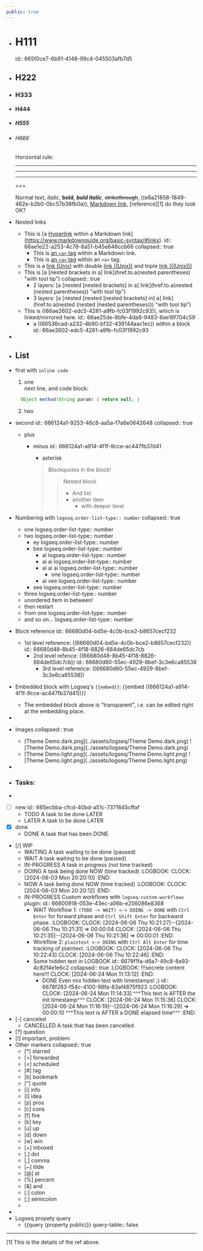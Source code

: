 ```yaml
---
public: true
---
```


- # H111
  id:: 665f0ce7-6b91-4148-99c4-045503afb7d5
- ## H222
- ### H333
- #### H444
- ##### H555
- ###### H666
  
  Horizontal rule:
  
  ---
  ***
  ___
  ===
  
  Normal text, *italic*, **bold**, ***bold italic***, ~~strikethrough~~, ((e6a21858-1849-462e-b2b0-0bc57b38fb0a)), [Markdown link](https://www.markdownguide.org/basic-syntax/#links "this is a tooltip/title of this link"), [reference][1] do they look OK?
- Nested links
	- This is [a [Hyperlink](https://en.wikipedia.org/wiki/Hyperlink) within a Markdown link](https://www.markdownguide.org/basic-syntax/#links).
	  id:: 66ae1e22-a253-4c78-8a51-b45e646ccb66
	  collapsed:: true
		- This is [an <a href="https://developer.mozilla.org/en-US/docs/Web/HTML/Element/a"><code>&lt;a&gt;</code> tag</a> within a Markdown link](https://www.markdownguide.org/basic-syntax/#links).
		- This is <a href="https://en.wikipedia.org/wiki/Hyperlink">an <a href="https://developer.mozilla.org/en-US/docs/Web/HTML/Element/a"><code>&lt;a&gt;</code> tag</a> within an <code>&lt;a&gt;</code> tag</a>.
	- This is a [link (Unix)](https://en.wikipedia.org/wiki/Link_(Unix) "The link utility for hardlink") with double [link ((Unix))](https://en.wikipedia.org/wiki/Link_((Unix))) and triple [link (((Unix)))](https://en.wikipedia.org/wiki/Link_(((Unix))))
	- This is [a [nested brackets in a] link](href.to.a(nested parentheses) "with tool tip")
	  collapsed:: true
		- 2 layers: [a [nested [nested brackets] in a] link](href.to.a(nested (nested parentheses)) "with tool tip")
		- 3 layers: [a [nested [nested [nested brackets] in] a] link](href.to.a(nested (nested (nested parentheses))) "with tool tip")
	- This is ((66ae2602-edc5-4281-a9fb-fc03f1992c93)), which is linked/mirrored here.
	  id:: 66ae25de-8bfe-4da8-9483-8ae16f704c59
		- a ((66536cad-a232-4b90-bf32-439144aac1ec)) within a block
		  id:: 66ae2602-edc5-4281-a9fb-fc03f1992c93
-
- ## List
- first with `inline code`
  1. one  
    next line, and code block:
  ```java
    Object method(String param) { return null; }
  ```
  2. two
- second
  id:: 666124a1-9253-46c8-aa5a-f7a6e0642648
  collapsed:: true
  + plus
	- minus
	  id:: 666124a1-a914-4f1f-9cce-ac447fb37d41
	  * asterisk 
	  
	  > Blockquotes
	  > in the block!
	  > > Nested block
	  > > - And list
	  > > - another item
	  > > 	- with deeper level
- Numbering with `logseq.order-list-type:: number`
  collapsed:: true
	- one
	  logseq.order-list-type:: number
	- two
	  logseq.order-list-type:: number
		- ey
		  logseq.order-list-type:: number
		- bee
		  logseq.order-list-type:: number
			- ai
			  logseq.order-list-type:: number
			- ai ai
			  logseq.order-list-type:: number
			- ai ai ai
			  logseq.order-list-type:: number
				- one
				  logseq.order-list-type:: number
			- ai vee
			  logseq.order-list-type:: number
		- see
		  logseq.order-list-type:: number
	- three
	  logseq.order-list-type:: number
	- unordered item in between!
	- then restart
	- from one
	  logseq.order-list-type:: number
	- and so on...
	  logseq.order-list-type:: number
- Block reference
  id:: 66680d04-bd5e-4c0b-bce2-b8657cecf232
	- 1st level reference: ((66680d04-bd5e-4c0b-bce2-b8657cecf232))
	  id:: 66680d48-8b45-4f18-8826-884de65dc7cb
		- 2nd level refence: ((66680d48-8b45-4f18-8826-884de65dc7cb))
		  id:: 66680d60-55ec-4929-8bef-3c3e6ca85538
			- 3rd level reference: ((66680d60-55ec-4929-8bef-3c3e6ca85538))
- Embedded block with Logseq's `{{embed}}`: {{embed ((666124a1-a914-4f1f-9cce-ac447fb37d41))}}
	- The embedded block above is "transparent", i.e. can be edited right at the embedding place.
-
- Images
  collapsed:: true
	- [Theme Demo.dark.png](../assets/logseq/Theme Demo.dark.png)
	  ![Theme Demo.dark.png](../assets/logseq/Theme Demo.dark.png)
	- [Theme Demo.light.png](../assets/logseq/Theme Demo.light.png)
	  ![Theme Demo.light.png](../assets/logseq/Theme Demo.light.png)
-
- ### Tasks:
-
- [ ] new
  id:: 665ecbba-cfcd-40bd-a51c-7371645cffaf
	- TODO A task to be done LATER
	- LATER A task to be done LATER
- [x] done
	- DONE A task that has been DONE
- [/] WIP
	- WAITING A task waiting to be done (paused)
	- WAIT A task waiting to be done (paused)
	- IN-PROGRESS A task in progress (not time tracked)
	- DOING A task being done NOW (time tracked)
	  :LOGBOOK:
	  CLOCK: [2024-06-03 Mon 20:20:10]
	  :END:
	- NOW A task being done NOW (time tracked)
	  :LOGBOOK:
	  CLOCK: [2024-06-03 Mon 20:20:12]
	  :END:
	- IN-PROGRESS Custom workflows with `logseq-custom-workflows` plugin:
	  id:: 66600918-053e-43ec-a06b-e256086e8368
		- WAIT Workflow 1: `(TODO -> WAIT) <-> DOING -> DONE` with `Ctrl Enter` for forward phase and  `Ctrl Shift Enter` for backward phase.
		  :LOGBOOK:
		  CLOCK: [2024-06-06 Thu 10:21:27]--[2024-06-06 Thu 10:21:31] =>  00:00:04
		  CLOCK: [2024-06-06 Thu 10:21:35]--[2024-06-06 Thu 10:21:36] =>  00:00:01
		  :END:
		- Workflow 2: `plaintext <-> DOING` with `Ctrl Alt Enter` for time tracking of plaintext.
		  :LOGBOOK:
		  CLOCK: [2024-06-06 Thu 10:22:43]
		  CLOCK: [2024-06-06 Thu 10:22:46]
		  :END:
		- Some hidden text in LOGBOOK
		  id:: 6678f1fa-d6a7-49c8-8a93-4c82f4e1e6c2
		  collapsed:: true
		  :LOGBOOK:
		  !!!secrete content here!!!
		  CLOCK: [2024-06-24 Mon 11:13:12]
		  :END:
			- DONE Even mix hidden text with timestamps! ;)
			  id:: 6678f283-f54c-4100-98fa-83af4875f923
			  :LOGBOOK:
			  CLOCK: [2024-06-24 Mon 11:14:33]
			  ^^^This text is AFTER the init timestamp^^^
			  CLOCK: [2024-06-24 Mon 11:15:36]
			  CLOCK: [2024-06-24 Mon 11:16:19]--[2024-06-24 Mon 11:16:29] =>  00:00:10
			  ^^^This text is AFTER a DONE elapsed time^^^
			  :END:
- [-] canceled
	- CANCELLED A task that has been cancelled
- [?] question
- [!] important, problem
- Other markers
  collapsed:: true
	- [*] starred
	- [>] forwarded
	- [<] scheduled
	- [#] tag
	- [b] bookmark
	- ["] quote
	- [i] info
	- [I] idea
	- [p] pros
	- [c] cons
	- [f] fire
	- [k] key
	- [u] up
	- [d] down
	- [w] win
	- [+] inboxed
	- [.] dot
	- [,] comma
	- [~] tilde
	- [@] at
	- [%] percent
	- [&] and
	- [:] colon
	- [;] semicolon
	-
-
- Logseq propety query
	- {{query (property public)}}
	  query-table:: false
- ---
  [1] This is the details of the ref above.